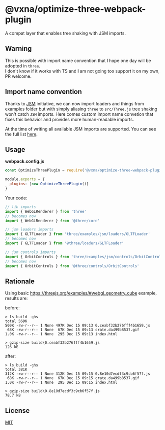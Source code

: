 # @vxna/optimize-three-webpack-plugin

A compat layer that enables tree shaking with JSM imports.

## Warning

This is possible with import name convention that I hope one day will be adopted in `three`.  
I don't know if it works with TS and I am not going too support it on my own, PR welcome.

## Import name convention

Thanks to [JSM](https://github.com/mrdoob/three.js/search?q=JSM&type=Commits) initiative, we can now import loaders and things from examples folder but with simply aliasing `three` to `src/Three.js` tree shaking won't catch `JSM` imports. Here comes custom import name convetion that fixes this behavior and provides more human-readable imports.

At the time of writing all available JSM imports are supported. You can see the full list [here](https://github.com/vxna/optimize-three-webpack-plugin/blob/master/src/index.js#L14-L21).

## Usage

**webpack.config.js**

```js
const OptimizeThreePlugin = require('@vxna/optimize-three-webpack-plugin')

module.exports = {
  plugins: [new OptimizeThreePlugin()]
}
```

Your code:

```js
// lib imports
import { WebGLRenderer } from 'three'
// becomes now
import { WebGLRenderer } from '@three/core'

// jsm loaders imports
import { GLTFLoader } from 'three/examples/jsm/loaders/GLTFLoader'
// becomes now
import { GLTFLoader } from '@three/loaders/GLTFLoader'

// jsm controls imports
import { OrbitControls } from 'three/examples/jsm/controls/OrbitControls'
// becomes now
import { OrbitControls } from '@three/controls/OrbitControls'
```

## Rationale

Using basic https://threejs.org/examples/#webgl_geometry_cube example, results are:

before:

```
> ls build -ghs
total 569K
500K -rw-r--r-- 1 None 497K Dec 15 09:13 0.ceabf32b276fff4b1659.js
 68K -rw-r--r-- 1 None  67K Dec 15 09:13 crate.da499b8537.gif
1.0K -rw-r--r-- 1 None  295 Dec 15 09:13 index.html

> gzip-size build\0.ceabf32b276fff4b1659.js
126 kB
```

after:

```
> ls build -ghs
total 381K
312K -rw-r--r-- 1 None 312K Dec 15 09:15 0.8e10d7ecdf3c9cb6f57f.js
 68K -rw-r--r-- 1 None  67K Dec 15 09:15 crate.da499b8537.gif
1.0K -rw-r--r-- 1 None  295 Dec 15 09:15 index.html

> gzip-size build\0.8e10d7ecdf3c9cb6f57f.js
78.7 kB
```

## License

[MIT](./LICENSE)
